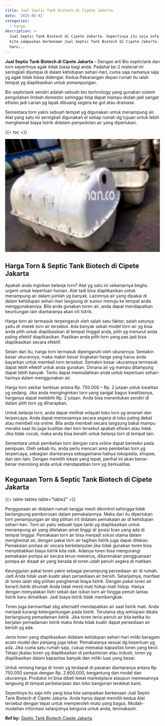```yaml
---
title: Jual Septic Tank Biotech di Cipete Jakarta
date: '2025-05-01'
categories:
  - harga
description: >-
  Jual Septic Tank Biotech di Cipete Jakarta. Sepertinya itu saja info yang bisa
  kita sampaikan berkenaan Jual Septic Tank Biotech di Cipete Jakarta. Anda
  haru...
---
```


**Jual Septic Tank Biotech di Cipete Jakarta** – Dengan arti Bio septictank dan torn sepertinya agak tidak biasa bagi anda. Padahal ke-2 material ini seringkali dijumpai di dalam kehidupan sehari-hari, cuma saja namanya saja yg agak tidak biasa didengar. Kedua Pekarangan depan rumah itu ialah tempat yg diaplikasikan untuk penampungan.

Bio septictank sendiri adalah sebuah bio technology yang gunakan sistem pengolahan limbah domestic sehingga tinja dapat mampu diolah jadi sangat efisien jadi carian yg layak dibuang segera ke got atau drainase.

Sementara torn yakni sebuah tempat yg digunakan untuk menampung air. Alat yang satu ini seringkali digunakan di setiap rumah dg tujuan untuk lebih menghemat biaya listrik didalam penyedotan air yang diperlukan.

{{< toc >}}

![Jual Septic Tank Biotech di Cipete Jakarta](/images/jual-bio-septictank-34.png)

## Harga Torn & Septic Tank Biotech di Cipete Jakarta

Apakah anda inginkan belanja torn? Alat yg satu ini sebenarnya begitu urgent untuk keperluan hunian. Alat tadi bisa diaplikasikan untuk menampung air dalam jumlah yg banyak. Lazimnya air yang dipakai di dalam kehidupan sehari-hari langsung dr sumur menuju ke tempat anda menggunakannya. Bila anda gunakan toren air, anda dapat mendapatkan keuntungan lain diantaranya akan irit listrik.

Harga torn air termasuk terpengaruh oleh salah satu faktor, salah satunya yaitu dr merek torn air tersebut. Ada banyak sekali model torn air yg bisa anda pilih untuk diaplikasikan di tempat tinggal anda, pilih yg menurut anda paling efektif diaplikasikan. Pastikan anda pilih torn yang pas jadi bisa diaplikasikan secara efektif.

Selain dari itu, harga torn termasuk dipengaruhi oleh ukurannya. Semakin besar ukurannya, maka makin besar tingkatan harga yang harus anda bayarkan untuk membeli torn tersebut. Semakin besar ukurannya termasuk dapat lebih efektif untuk anda gunakan. Dimana air yg mampu ditampung dapat lebih banyak. Tentu dapat memudahkan anda untuk keperluan sehari-harinya dalam menggunakan air.

Harga torn sekitar berkisar antara Rp. 750.000 – Rp. 2 jutaan untuk kwalitas yg sedang. Jika anda menginginkan torn yang sangat bagus kwalitasnya, harganya dapat melebihi Rp. 2 jutaan. Anda bisa menentukan sendiri di dalam pilih torn yg diharapkan.

Untuk belanja torn, anda dapat melihat wilayah toko torn yg amanah dan terpercaya. Anda dapat memesannya secara segera di toko paling dekat atau membeli via online. Bila anda membeli secara langsung bakal mampu meraba saat itu juga kualitas dari torn tersebut apakah efisien atau tidak. Jika tidak cocok, maka anda bisa beralih untuk belanja torn di tempat lain.

Sementara untuk pembelian torn dengan cara online dapat beresiko pada penipuan. Oleh sebab itu, anda perlu mencari area pembelian torn yg terpercaya, sebagian diantaranya sebagaimana halnya tokopedia, shopee, dan lain-lain. Dengan memilih lokasi yang tepat, perihal ini akan benar-benar menolong anda untuk mendapatkan torn yg berkualitas.

## Kegunaan Torn & Septic Tank Biotech di Cipete Jakarta

{{< table-tables table="table2" >}}

Penggunaan air didalam rumah tangga mesti dikontrol sehingga tidak berlangsung pemborosan dalam pemakaiannya. Maka dari itu diperlukan torn penampungan air sbg pilihan irit didalam pemakaian air di kehidupan sehari-hari. Torn air yaitu sebuah type tanki yg diaplikasikan untuk menampung air yang diletakan amat tinggi dr posisi kran yang ada di tempat tinggal. Pemakaian torn air bisa menjadi solusi utama dalam menghemat air, dengan pakai torn air tagihan listrik juga dapat ditekan. Pemakaian pompa air secara berkelanjutan jika tidak gunakan toren bisa menyebabkan biaya listrik kita naik. Adanya toren bisa mengurangi pemakaian pompa air secara terus-menerus, dikarenakan pengguanaan pompa air disaat air yang berada di toren udah penuh segera di matikan.

Keunggulan pakai toren yakni sebagai penampung persediaan air di rumah. Jadi Anda tidak usah kuatir akan persediaan air bersih. Selanjutnya, manfaat dr toren ialah sbg pilihan penghemat biaya listrik. Dengan pakai toren air berarti listrik dirumah Anda tidak mesti mati hidup-mati hidup. Hanya dengan menyalakan listri sekali dan isikan torn air hingga penuh lantas listrik baru dimatikan. Jadi biaya listrik tidak membengkak.

Toren juga bermanfaat sbg alternatif mendapatkan air saat listrik mati. Anda menjadi kurangi ketergantungan pada listrik. Terutama sbg antisipasi dikala berlangsung pemadaman listrik. Jika toren terisi penuh air bila ketika itu berjalan pemadaman listrik maka Anda tidak kuatir dapat persediaan air bersih yg ada.

Jenis toren yang diaplikasikan didalam kehidupan sehari-hari miliki beragam acam model dan panjang juga lebar. Pemakaianya sesuai dg keperluan yg ada. Jika cuma satu rumah saja, cukup memakai kapasitas toren yang kecil. Tetapi jikalau toren yg diaplikasikan di perkantoran atau industi, toren yg diaplikasikan dalam kapasitas banyak dan miliki luas yang besar.

Untuk rentang harga dr toren yg terdapat di pasaran diantaranya antara Rp. 750.000 sampai dengan Rp. 2.800.000, bergantung dari model dan ukurannya. Produksi ini bisa dibeli lewat marketplace ataupun memesannya langsung di tempat perbelanjaan dan toko bangunan terdekat kami.

Sepertinya itu saja info yang bisa kita sampaikan berkenaan Jual Septic Tank Biotech di Cipete Jakarta. Anda harus dapat memilih kedua Alat tersebut dengan tepat untuk memperoleh mutu yang bagus. Mudah-mudahan informasi selanjutnya berguna untuk anda, terimakasih.

**Ref by:** [Septic Tank Biotech Cipete Jakarta](https://id.wikipedia.org/wiki/Septic)
